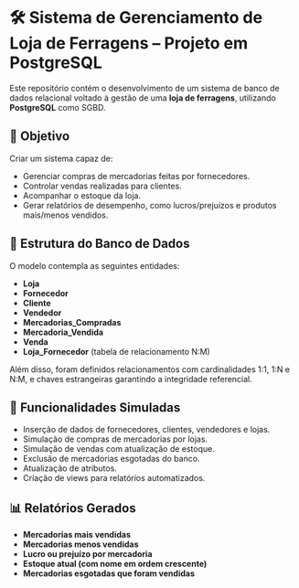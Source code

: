 # 🛠️ Sistema de Gerenciamento de Loja de Ferragens – Projeto em PostgreSQL

Este repositório contém o desenvolvimento de um sistema de banco de dados relacional voltado à gestão de uma **loja de ferragens**, utilizando **PostgreSQL** como SGBD.

## 📌 Objetivo

Criar um sistema capaz de:
- Gerenciar compras de mercadorias feitas por fornecedores.
- Controlar vendas realizadas para clientes.
- Acompanhar o estoque da loja.
- Gerar relatórios de desempenho, como lucros/prejuízos e produtos mais/menos vendidos.

## 🧱 Estrutura do Banco de Dados

O modelo contempla as seguintes entidades:

- **Loja**
- **Fornecedor**
- **Cliente**
- **Vendedor**
- **Mercadorias_Compradas**
- **Mercadoria_Vendida**
- **Venda**
- **Loja_Fornecedor** (tabela de relacionamento N:M)

Além disso, foram definidos relacionamentos com cardinalidades 1:1, 1:N e N:M, e chaves estrangeiras garantindo a integridade referencial.

## 🔄 Funcionalidades Simuladas

- Inserção de dados de fornecedores, clientes, vendedores e lojas.
- Simulação de compras de mercadorias por lojas.
- Simulação de vendas com atualização de estoque.
- Exclusão de mercadorias esgotadas do banco.
- Atualização de atributos.
- Criação de views para relatórios automatizados.

## 📊 Relatórios Gerados

- **Mercadorias mais vendidas**
- **Mercadorias menos vendidas**
- **Lucro ou prejuízo por mercadoria**
- **Estoque atual (com nome em ordem crescente)**
- **Mercadorias esgotadas que foram vendidas**
